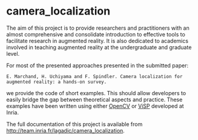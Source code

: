camera_localization
===================

The aim of this project is to provide researchers and practitioners with an almost  comprehensive and consolidate 
introduction to effective tools to facilitate  research in augmented reality. It is also dedicated to academics involved in teaching augmented reality at the undergraduate and graduate level. 

For most of the presented approaches presented in the submitted paper:

	E. Marchand, H. Uchiyama and F. Spindler. Camera localization for augmented reality: a hands-on survey. 

we provide the code of short examples. This should allow developers to easily bridge the gap between theoretical aspects and practice.  These examples have been written using either <a href="http://opencv.org">OpenCV</a> or <a href="http://visp.inria.fr">ViSP</a> developed at Inria.


The full documentation of this project is available from <http://team.inria.fr/lagadic/camera_localization>.

